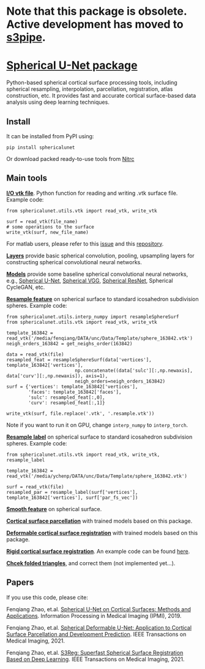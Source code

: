 # Note that this package is obsolete. Active development has moved to [s3pipe](https://github.com/BRAIN-Lab-UNC/s3pipe).
# [Spherical U-Net package](https://pypi.org/project/sphericalunet/)
Python-based spherical cortical surface processing tools, including spherical resampling, interpolation, parcellation, registration, atlas construction, etc. It provides fast and accurate cortical surface-based data analysis using deep learning techniques.

## Install

It can be installed from PyPI using:

```
pip install sphericalunet
```

Or download packed ready-to-use tools from [Nitrc](https://www.nitrc.org/projects/infantsurfparc)

## Main tools
[**I/O vtk file**](https://github.com/zhaofenqiang/SphericalUNetPackage/blob/main/sphericalunet/utils/vtk.py). Python function for reading and writing .vtk surface file. Example code:
```
from sphericalunet.utils.vtk import read_vtk, write_vtk

surf = read_vtk(file_name)
# some operations to the surface 
write_vtk(surf, new_file_name)
```
For matlab users, please refer to this [issue](https://github.com/zhaofenqiang/Spherical_U-Net/issues/3#issuecomment-763334969) and this [repository](https://github.com/Zhengwang-Wu/CorticalSurfaceMetric).

[**Layers**](https://github.com/zhaofenqiang/SphericalUNetPackage/blob/main/sphericalunet/models/layers.py) provide basic spherical convolution, pooling, upsampling layers for constructing spherical convolutional neural networks.

[**Models**](https://github.com/zhaofenqiang/SphericalUNetPackage/blob/main/sphericalunet/models/models.py) provide some baseline spherical convolutional neural networks, e.g., [Spherical U-Net](https://github.com/zhaofenqiang/SphericalUNetPackage/blob/99963658ab4690c198b337aad99a099791753902/sphericalunet/models/models.py#L266), [Spherical VGG](https://github.com/zhaofenqiang/SphericalUNetPackage/blob/99963658ab4690c198b337aad99a099791753902/sphericalunet/models/models.py#L420), [Spherical ResNet](https://github.com/zhaofenqiang/SphericalUNetPackage/blob/b17add7b1259db187bbf9321cba2ec34e5e4be8e/sphericalunet/models/models.py#L494), Spherical CycleGAN, etc.

[**Resample feature**](https://github.com/zhaofenqiang/SphericalUNetPackage/blob/99963658ab4690c198b337aad99a099791753902/sphericalunet/utils/interp_numpy.py#L316) on spherical surface to standard icosahedron subdivision spheres. Example code:
```
from sphericalunet.utils.interp_numpy import resampleSphereSurf
from sphericalunet.utils.vtk import read_vtk, write_vtk

template_163842 = read_vtk('/media/fenqiang/DATA/unc/Data/Template/sphere_163842.vtk')
neigh_orders_163842 = get_neighs_order(163842)

data = read_vtk(file)
resampled_feat = resampleSphereSurf(data['vertices'], template_163842['vertices'], 
			             np.concatenate((data['sulc'][:,np.newaxis], data['curv'][:,np.newaxis]), axis=1),
			             neigh_orders=neigh_orders_163842)
surf = {'vertices': template_163842['vertices'], 
        'faces': template_163842['faces'],
        'sulc': resampled_feat[:,0],
        'curv': resampled_feat[:,1]}
    
write_vtk(surf, file.replace('.vtk', '.resample.vtk'))
```
Note if you want to run it on GPU, change `interp_numpy` to `interp_torch`.

[**Resample label**](https://github.com/zhaofenqiang/SphericalUNetPackage/blob/99963658ab4690c198b337aad99a099791753902/sphericalunet/utils/vtk.py#L99) on spherical surface to standard icosahedron subdivision spheres. Example code:
```
from sphericalunet.utils.vtk import read_vtk, write_vtk, resample_label

template_163842 = read_vtk('/media/ychenp/DATA/unc/Data/Template/sphere_163842.vtk')

surf = read_vtk(file)
resampled_par = resample_label(surf['vertices'], template_163842['vertices'], surf['par_fs_vec'])
```

[**Smooth feature**](https://github.com/zhaofenqiang/SphericalUNetPackage/blob/99963658ab4690c198b337aad99a099791753902/sphericalunet/utils/vtk.py#L153) on spherical surface.

[**Cortical surface parcellation**](https://github.com/zhaofenqiang/Spherical_U-Net) with trained models based on this package.

[**Deformable cortical surface registration**](https://github.com/zhaofenqiang/spherical-registration) with trained models based on this package.

[**Rigid cortical surface registration**](https://github.com/zhaofenqiang/SphericalUNetPackage/blob/99963658ab4690c198b337aad99a099791753902/sphericalunet/utils/initial_rigid_align.py#L35). An example code can be found [here](https://github.com/zhaofenqiang/SphericalUNetPackage/blob/main/example/initialRigidAlignUsingSearch_longleaf.py).

[**Chcek folded triangles**](https://github.com/zhaofenqiang/SphericalUNetPackage/blob/b17add7b1259db187bbf9321cba2ec34e5e4be8e/sphericalunet/utils/utils.py#L496), and correct them (not implemented yet...).



## Papers

If you use this code, please cite:

Fenqiang Zhao, et.al. [Spherical U-Net on Cortical Surfaces: Methods and Applications](https://link.springer.com/chapter/10.1007/978-3-030-20351-1_67). Information Processing in Medical Imaging (IPMI), 2019.

Fenqiang Zhao, et.al. [Spherical Deformable U-Net: Application to Cortical Surface Parcellation and Development Prediction](https://ieeexplore.ieee.org/document/9316936). IEEE Transactions on Medical Imaging, 2021.

Fenqiang Zhao, et.al. [S3Reg: Superfast Spherical Surface Registration Based on Deep Learning](https://ieeexplore.ieee.org/document/9389746). IEEE Transactions on Medical Imaging, 2021.

